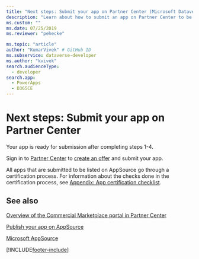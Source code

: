 ```yaml
---
title: "Next steps: Submit your app on Partner Center (Microsoft Dataverse) | Microsoft Docs" # Intent and product brand in a unique string of 43-59 chars including spaces
description: "Learn about how to submit an app on Partner Center to be listed on AppSource." # 115-145 characters including spaces. This abstract displays in the search result.
ms.custom: ""
ms.date: 07/25/2019
ms.reviewer: "pehecke"

ms.topic: "article"
author: "KumarVivek" # GitHub ID
ms.subservice: dataverse-developer
ms.author: "kvivek"
search.audienceType: 
  - developer
search.app: 
  - PowerApps
  - D365CE
---
```

# Next steps: Submit your app on Partner Center

Your app is ready for submission after completing steps 1-4. 

Sign in to [Partner Center](https://partner.microsoft.com/dashboard/account/v3/enrollment/introduction/azureisv) to [create an offer](/azure/marketplace/dynamics-365-customer-engage-offer-setup) and submit your app.

All apps that are submitted to be listed on AppSource go through a certification process. For information about the checks done in the certification process, see [Appendix: App certification checklist](appendix-app-certification-checklist.md).

## See also

[Overview of the Commercial Marketplace portal in Partner Center](/azure/marketplace/partner-center-portal/commercial-marketplace-overview)  

[Publish your app on AppSource](publish-app-appsource.md)

[Microsoft AppSource](https://appsource.microsoft.com)


[!INCLUDE[footer-include](../../includes/footer-banner.md)]
